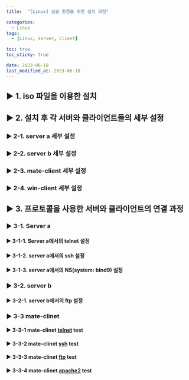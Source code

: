 ```yaml
---
title:  "[Linux] 실습 환경을 위한 설치 과정" 

categories:
  - Linux
tags:
  - [Linux, server, client]

toc: true
toc_sticky: true

date: 2023-06-18
last_modified_at: 2023-06-18
---
```


## ▶ 1. iso 파일을 이용한 설치











## ▶ 2. 설치 후 각 서버와 클라이언트들의 세부 설정

### ▶ 2-1. server a 세부 설정


### ▶ 2-2. server b 세부 설정


### ▶ 2-3. mate-client 세부 설정


### ▶ 2-4. win-client 세부 설정



















## ▶ 3. 프로토콜을 사용한 서버와 클라이언트의 연결 과정

### ▶ 3-1. Server a

#### ▶ 3-1-1. Server a에서의 telnet 설정
#### ▶ 3-1-2. server a에서의 ssh 설정

#### ▶ 3-1-3. server a에서의 NS(system: bind9) 설정



### ▶ 3-2. server b
#### ▶ 3-2-1. server b에서의 ftp 설정

### ▶ 3-3 mate-clinet
#### ▶ 3-3-1 mate-clinet <u>telnet</u> test
#### ▶ 3-3-2 mate-clinet <u>ssh</u> test
#### ▶ 3-3-3 mate-clinet <u>ftp</u> test
#### ▶ 3-3-4 mate-clinet <u>apache2</u> test





